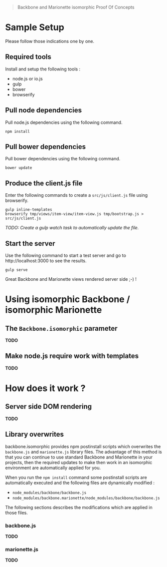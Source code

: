 > Backbone and Marionette isomorphic Proof Of Concepts

# Sample Setup

Please follow those indications one by one.

## Required tools

Install and setup the following tools : 
 * node.js or io.js
 * gulp
 * bower
 * browserify
 
## Pull node dependencies

Pull node.js dependencies using the following command.

```
npm install
```

## Pull bower dependencies

Pull bower dependencies using the following command.

```
bower update
```

## Produce the client.js file

Enter the following commands to create a `src/js/client.js` file using browserify.

```
gulp inline-templates
browserify tmp/views/item-view/item-view.js tmp/bootstrap.js > src/js/client.js
```

*TODO: Create a gulp watch task to automatically update the file.*

## Start the server

Use the following command to start a test server and go to http://localhost:3000 to see the results. 

```
gulp serve
```

Great Backbone and Marionette views rendered server side ;-) !

# Using isomorphic Backbone / isomorphic Marionette

## The `Backbone.isomorphic` parameter

**TODO**

## Make node.js require work with templates

**TODO**

# How does it work ? 

## Server side DOM rendering

**TODO**

## Library overwrites

backbone.isomorphic provides npm postinstall scripts which overwrites the `backbone.js` and `marionette.js` library 
files. The advantage of this method is that you can continue to use standard Backbone and Marionette in your projects, 
then the required updates to make then work in an isomorphic environment are automatically applied for you.

When you run the `npm install` command some postinstall scripts are automatically executed and the following files are 
dynamically modified : 
 * `node_modules/backbone/backbone.js`
 * `node_modules/backbone.marionette/node_modules/backbone/backbone.js`

The following sections describes the modifications which are applied in those files.

### backbone.js

**TODO**

### marionette.js

**TODO**
